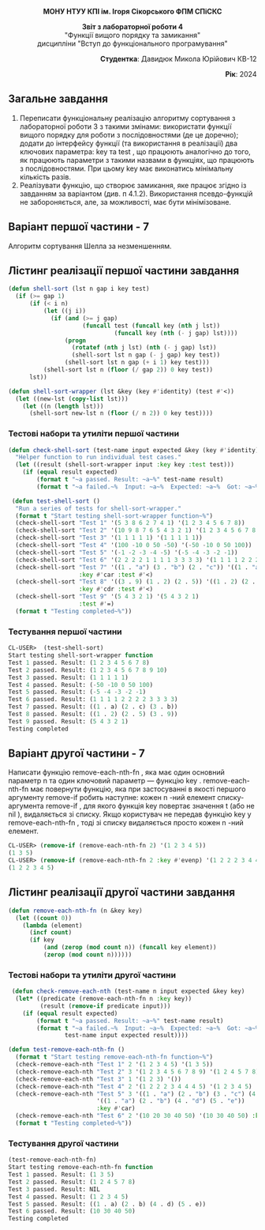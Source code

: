 <p align="center"><b>МОНУ НТУУ КПІ ім. Ігоря Сікорського ФПМ СПіСКС</b></p>
<p align="center">
<b>Звіт з лабораторної роботи 4</b><br/>
"Функції вищого порядку та замикання"<br/>
дисципліни "Вступ до функціонального програмування"
</p>
<p align="right"><b>Студентка</b>: Давидюк Микола Юрійович КВ-12</p>
<p align="right"><b>Рік</b>: 2024</p>

## Загальне завдання
1. Переписати функціональну реалізацію алгоритму сортування з лабораторної
роботи 3 з такими змінами:
використати функції вищого порядку для роботи з послідовностями (де це
доречно);
додати до інтерфейсу функції (та використання в реалізації) два ключових
параметра: key та test , що працюють аналогічно до того, як працюють
параметри з такими назвами в функціях, що працюють з послідовностями. При
цьому key має виконатись мінімальну кількість разів.
2. Реалізувати функцію, що створює замикання, яке працює згідно із завданням за
варіантом (див. п 4.1.2). Використання псевдо-функцій не забороняється, але, за
можливості, має бути мінімізоване.

## Варіант першої частини - 7
Алгоритм сортування Шелла за незменшенням.
## Лістинг реалізації першої частини завдання
```lisp
(defun shell-sort (lst n gap i key test)
  (if (>= gap 1)
      (if (< i n)
          (let ((j i))
            (if (and (>= j gap)
                     (funcall test (funcall key (nth j lst))
                              (funcall key (nth (- j gap) lst))))
                (progn
                  (rotatef (nth j lst) (nth (- j gap) lst))
                  (shell-sort lst n gap (- j gap) key test))
                (shell-sort lst n gap (+ i 1) key test)))
          (shell-sort lst n (floor (/ gap 2)) 0 key test))
      lst))

(defun shell-sort-wrapper (lst &key (key #'identity) (test #'<))
  (let ((new-lst (copy-list lst))) 
    (let ((n (length lst)))
      (shell-sort new-lst n (floor (/ n 2)) 0 key test))))
```

### Тестові набори та утиліти першої частини
```lisp
(defun check-shell-sort (test-name input expected &key (key #'identity) (test #'<))
  "Helper function to run individual test cases."
  (let ((result (shell-sort-wrapper input :key key :test test)))
    (if (equal result expected)
        (format t "~a passed. Result: ~a~%" test-name result)
        (format t "~a failed.~%  Input: ~a~%  Expected: ~a~%  Got: ~a~%" test-name input expected result))))

 (defun test-shell-sort ()
  "Run a series of tests for shell-sort-wrapper."
  (format t "Start testing shell-sort-wrapper function~%")
  (check-shell-sort "Test 1" '(5 3 8 6 2 7 4 1) '(1 2 3 4 5 6 7 8))
  (check-shell-sort "Test 2" '(10 9 8 7 6 5 4 3 2 1) '(1 2 3 4 5 6 7 8 9 10))
  (check-shell-sort "Test 3" '(1 1 1 1 1) '(1 1 1 1 1))
  (check-shell-sort "Test 4" '(100 -10 0 50 -50) '(-50 -10 0 50 100))
  (check-shell-sort "Test 5" '(-1 -2 -3 -4 -5) '(-5 -4 -3 -2 -1))
  (check-shell-sort "Test 6" '(2 2 2 2 1 1 1 1 3 3 3 3) '(1 1 1 1 2 2 2 2 3 3 3 3))
  (check-shell-sort "Test 7" '((1 . "a") (3 . "b") (2 . "c")) '((1 . "a") (2 . "c") (3 . "b"))
                    :key #'car :test #'<)
  (check-shell-sort "Test 8" '((3 . 9) (1 . 2) (2 . 5)) '((1 . 2) (2 . 5) (3 . 9))
                    :key #'cdr :test #'<)
  (check-shell-sort "Test 9" '(5 4 3 2 1) '(5 4 3 2 1)
                    :test #'=)
  (format t "Testing completed~%"))
```
### Тестування першої частини
```lisp
CL-USER>  (test-shell-sort)
Start testing shell-sort-wrapper function
Test 1 passed. Result: (1 2 3 4 5 6 7 8)
Test 2 passed. Result: (1 2 3 4 5 6 7 8 9 10)
Test 3 passed. Result: (1 1 1 1 1)
Test 4 passed. Result: (-50 -10 0 50 100)
Test 5 passed. Result: (-5 -4 -3 -2 -1)
Test 6 passed. Result: (1 1 1 1 2 2 2 2 3 3 3 3)
Test 7 passed. Result: ((1 . a) (2 . c) (3 . b))
Test 8 passed. Result: ((1 . 2) (2 . 5) (3 . 9))
Test 9 passed. Result: (5 4 3 2 1)
Testing completed
```
## Варіант другої частини - 7
Написати функцію remove-each-nth-fn , яка має один основний параметр n та один
ключовий параметр — функцію key . remove-each-nth-fn має повернути функцію, яка
при застосуванні в якості першого аргументу remove-if робить наступне: кожен n -ний
елемент списку-аргумента remove-if , для якого функція key повертає значення t
(або не nil ), видаляється зі списку. Якщо користувач не передав функцію key у
remove-each-nth-fn , тоді зі списку видаляється просто кожен n -ний елемент.
```lisp
CL-USER> (remove-if (remove-each-nth-fn 2) '(1 2 3 4 5))
(1 3 5)
CL-USER> (remove-if (remove-each-nth-fn 2 :key #'evenp) '(1 2 2 2 3 4 4 4 5))
(1 2 2 3 4 5)
```

## Лістинг реалізації другої частини завдання
```lisp
(defun remove-each-nth-fn (n &key key)
  (let ((count 0))  
    (lambda (element)
      (incf count)  
      (if key
          (and (zerop (mod count n)) (funcall key element))  
          (zerop (mod count n))))))
```
### Тестові набори та утиліти другої частини 
```lisp
 (defun check-remove-each-nth (test-name n input expected &key key)
  (let* ((predicate (remove-each-nth-fn n :key key))
         (result (remove-if predicate input)))
    (if (equal result expected)
        (format t "~a passed. Result: ~a~%" test-name result)
        (format t "~a failed.~%  Input: ~a~%  Expected: ~a~%  Got: ~a~%"
                test-name input expected result))))

(defun test-remove-each-nth-fn ()
  (format t "Start testing remove-each-nth-fn function~%")
  (check-remove-each-nth "Test 1" 2 '(1 2 3 4 5) '(1 3 5))
  (check-remove-each-nth "Test 2" 3 '(1 2 3 4 5 6 7 8 9) '(1 2 4 5 7 8))
  (check-remove-each-nth "Test 3" 1 '(1 2 3) '())
  (check-remove-each-nth "Test 4" 2 '(1 2 2 2 3 4 4 4 5) '(1 2 3 4 5) :key #'evenp)
  (check-remove-each-nth "Test 5" 3 '((1 . "a") (2 . "b") (3 . "c") (4 . "d") (5 . "e"))
                         '((1 . "a") (2 . "b") (4 . "d") (5 . "e"))
                         :key #'car)
  (check-remove-each-nth "Test 6" 2 '(10 20 30 40 50) '(10 30 40 50) :key (lambda (x) (< x 35)))
  (format t "Testing completed~%"))
```
### Тестування другої частини 
```lisp
(test-remove-each-nth-fn)
Start testing remove-each-nth-fn function
Test 1 passed. Result: (1 3 5)
Test 2 passed. Result: (1 2 4 5 7 8)
Test 3 passed. Result: NIL
Test 4 passed. Result: (1 2 3 4 5)
Test 5 passed. Result: ((1 . a) (2 . b) (4 . d) (5 . e))
Test 6 passed. Result: (10 30 40 50)
Testing completed
```
